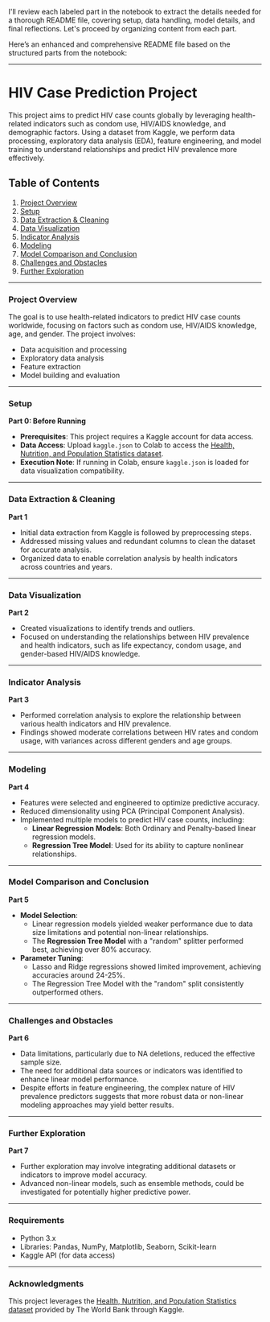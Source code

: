 I'll review each labeled part in the notebook to extract the details needed for a thorough README file, covering setup, data handling, model details, and final reflections. Let's proceed by organizing content from each part.

Here’s an enhanced and comprehensive README file based on the structured parts from the notebook:

---

# HIV Case Prediction Project

This project aims to predict HIV case counts globally by leveraging health-related indicators such as condom use, HIV/AIDS knowledge, and demographic factors. Using a dataset from Kaggle, we perform data processing, exploratory data analysis (EDA), feature engineering, and model training to understand relationships and predict HIV prevalence more effectively.

## Table of Contents
1. [Project Overview](#project-overview)
2. [Setup](#setup)
3. [Data Extraction & Cleaning](#data-extraction--cleaning)
4. [Data Visualization](#data-visualization)
5. [Indicator Analysis](#indicator-analysis)
6. [Modeling](#modeling)
7. [Model Comparison and Conclusion](#model-comparison-and-conclusion)
8. [Challenges and Obstacles](#challenges-and-obstacles)
9. [Further Exploration](#further-exploration)

---

### Project Overview
The goal is to use health-related indicators to predict HIV case counts worldwide, focusing on factors such as condom use, HIV/AIDS knowledge, age, and gender. The project involves:
- Data acquisition and processing
- Exploratory data analysis
- Feature extraction
- Model building and evaluation

---

### Setup
**Part 0: Before Running**
- **Prerequisites**: This project requires a Kaggle account for data access.
- **Data Access**: Upload `kaggle.json` to Colab to access the [Health, Nutrition, and Population Statistics dataset](https://www.kaggle.com/theworldbank/health-nutrition-and-population-statistics).
- **Execution Note**: If running in Colab, ensure `kaggle.json` is loaded for data visualization compatibility.

---

### Data Extraction & Cleaning
**Part 1**
- Initial data extraction from Kaggle is followed by preprocessing steps.
- Addressed missing values and redundant columns to clean the dataset for accurate analysis.
- Organized data to enable correlation analysis by health indicators across countries and years.

---

### Data Visualization
**Part 2**
- Created visualizations to identify trends and outliers.
- Focused on understanding the relationships between HIV prevalence and health indicators, such as life expectancy, condom usage, and gender-based HIV/AIDS knowledge.

---

### Indicator Analysis
**Part 3**
- Performed correlation analysis to explore the relationship between various health indicators and HIV prevalence.
- Findings showed moderate correlations between HIV rates and condom usage, with variances across different genders and age groups.

---

### Modeling
**Part 4**
- Features were selected and engineered to optimize predictive accuracy.
- Reduced dimensionality using PCA (Principal Component Analysis).
- Implemented multiple models to predict HIV case counts, including:
  - **Linear Regression Models**: Both Ordinary and Penalty-based linear regression models.
  - **Regression Tree Model**: Used for its ability to capture nonlinear relationships.
  
---

### Model Comparison and Conclusion
**Part 5**
- **Model Selection**: 
  - Linear regression models yielded weaker performance due to data size limitations and potential non-linear relationships.
  - The **Regression Tree Model** with a "random" splitter performed best, achieving over 80% accuracy.
- **Parameter Tuning**:
  - Lasso and Ridge regressions showed limited improvement, achieving accuracies around 24-25%.
  - The Regression Tree Model with the "random" split consistently outperformed others.

---

### Challenges and Obstacles
**Part 6**
- Data limitations, particularly due to NA deletions, reduced the effective sample size.
- The need for additional data sources or indicators was identified to enhance linear model performance.
- Despite efforts in feature engineering, the complex nature of HIV prevalence predictors suggests that more robust data or non-linear modeling approaches may yield better results.

---

### Further Exploration
**Part 7**
- Further exploration may involve integrating additional datasets or indicators to improve model accuracy.
- Advanced non-linear models, such as ensemble methods, could be investigated for potentially higher predictive power.

---

### Requirements

- Python 3.x
- Libraries: Pandas, NumPy, Matplotlib, Seaborn, Scikit-learn
- Kaggle API (for data access)

---

### Acknowledgments
This project leverages the [Health, Nutrition, and Population Statistics dataset](https://www.kaggle.com/theworldbank/health-nutrition-and-population-statistics) provided by The World Bank through Kaggle.
